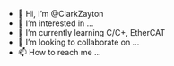 - 👋 Hi, I’m @ClarkZayton
- 👀 I’m interested in ...
- 🌱 I’m currently learning C/C+, EtherCAT
- 💞️ I’m looking to collaborate on ...
- 📫 How to reach me ...

<!---
ClarkZayton/ClarkZayton is a ✨ special ✨ repository because its `README.md` (this file) appears on your GitHub profile.
You can click the Preview link to take a look at your changes.
--->
